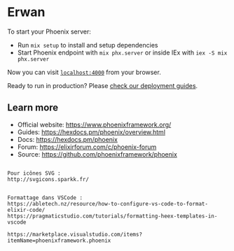 # Erwan

To start your Phoenix server:

  * Run `mix setup` to install and setup dependencies
  * Start Phoenix endpoint with `mix phx.server` or inside IEx with `iex -S mix phx.server`

Now you can visit [`localhost:4000`](http://localhost:4000) from your browser.

Ready to run in production? Please [check our deployment guides](https://hexdocs.pm/phoenix/deployment.html).

## Learn more

  * Official website: https://www.phoenixframework.org/
  * Guides: https://hexdocs.pm/phoenix/overview.html
  * Docs: https://hexdocs.pm/phoenix
  * Forum: https://elixirforum.com/c/phoenix-forum
  * Source: https://github.com/phoenixframework/phoenix
```

Pour icônes SVG : 
http://svgicons.sparkk.fr/


Formattage dans VSCode : 
https://abletech.nz/resource/how-to-configure-vs-code-to-format-elixir-code/
https://pragmaticstudio.com/tutorials/formatting-heex-templates-in-vscode

https://marketplace.visualstudio.com/items?itemName=phoenixframework.phoenix

